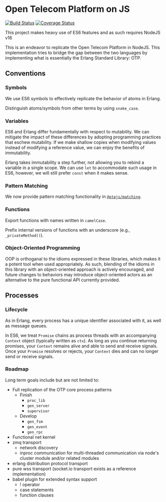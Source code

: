 # Open Telecom Platform on JS

[![Build Status](https://travis-ci.com/otp-js/otp-js.svg?branch=main)](https://travis-ci.com/otp-js/otp-js)
[![Coverage Status](https://coveralls.io/repos/github/otp-js/otp-js/badge.svg?branch=main)](https://coveralls.io/github/otp-js/otp-js?branch=main)

This project makes heavy use of ES6 features and as such requires NodeJS v16

This is an endeavor to replicate the Open Telecom Platform in NodeJS. This
implementation tries to bridge the gap between the two languages by implementing
what is essentially the Erlang Standard Library: OTP.

## Conventions

### Symbols

We use ES6 symbols to effectively replicate the behavior of atoms in Erlang.

Distinguish atoms/symbols from other terms by using `snake_case`.

### Variables

ES6 and Erlang differ fundamentally with respect to mutability. We can mitigate
the impact of these differences by adopting programming practices that eschew
mutability. If we make shallow copies when modifying values instead of modifying
a reference value, we can enjoy the benefits of immutability.

Erlang takes immutability a step further, not allowing you to rebind a variable
in a single scope. We can use `let` to accommodate such usage in ES6, however,
we will still prefer `const` when it makes sense.

### Pattern Matching

We now provide pattern matching functionality in [`@otpjs/matching`](/packages/matching).

### Functions

Export functions with names written in `camelCase`.

Prefix internal versions of functions with an underscore (e.g., `_privateMethod()`).

### Object-Oriented Programming

OOP is orthoganal to the idioms expressed in these libraries, which makes it a potent
tool when used appropriately. As such, blending of the idioms in this library with
an object-oriented approach is actively encouraged, and future changes to behaviors
may introduce object-oriented actors as an alternative to the pure functional API
currently provided.

## Processes

### Lifecycle

As in Erlang, every process has a unique identifier associated with it, as well
as message queues.

In ES6, we treat `Promise` chains as process threads with an accompanying
`Context` object (typically written as `ctx`). As long as you continue returning
promises, your `Context` remains alive and able to send and receive signals. Once
your `Promise` resolves or rejects, your `Context` dies and can no longer send or
receive signals.

### Roadmap

Long term goals include but are not limited to:

-   Full replication of the OTP core process patterns
    -   Finish
        -   `proc_lib`
        -   `gen_server`
        -   `supervisor`
    -   Develop
        -   `gen_fsm`
        -   `gen_event`
        -   `gen_rpc`
-   Functional net kernel
-   zmq transport
    -   network discovery
    -   inproc communication for multi-threaded communication via node's cluster module and/or related modules
-   erlang distribution protocol transport
-   pure wss transport (socket.io transport exists as a reference implementation)
-   babel plugin for extended syntax support
    -   ! operator
    -   case statements
    -   function clauses

